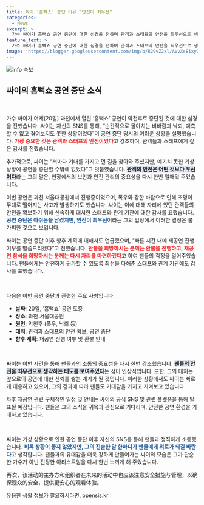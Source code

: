 ```yaml
---
title: 싸이 ‘흠뻑쇼’ 중단 이유 “안전이 최우선”
categories:
  - News
excerpt: >
  가수 싸이가 흠뻑쇼 공연 중단에 대한 심경을 전하며 관객과 스태프의 안전을 최우선으로 생각했다고 밝혔습니다. 그는 재공연 계획과 환불 여부를 곧 발표할 것이라고 전하며, 팬들의 기대에 부응하겠다는 의지를 보였습니다.
feature_text: >
  가수 싸이가 흠뻑쇼 공연 중단에 대한 심경을 전하며 관객과 스태프의 안전을 최우선으로 생각했다고 밝혔습니다. 그는 재공연 계획과 환불 여부를 곧 발표할 것이라고 전하며, 팬들의 기대에 부응하겠다는 의지를 보였습니다.
image: 'https://blogger.googleusercontent.com/img/b/R29vZ2xl/AVvXsEixyZcFfHzMRdzZMjFBmAUKJYCLCGyLL1o632UiGVXcaFdKo_bkvkuCioo0uUKlGfBVcT3P84aROyZIXSBEx3Aw5nCQ3pTgDom1WDC4m8eifvWiAmWEEVb4x6G_l8C0QH225ldMjyaFvpxGEBGNO37VmDTDMHGhJPq73UglMfDca1-0aw/s1600/blogspot.png'
---
```


<p><img src="https://blogger.googleusercontent.com/img/b/R29vZ2xl/AVvXsEixyZcFfHzMRdzZMjFBmAUKJYCLCGyLL1o632UiGVXcaFdKo_bkvkuCioo0uUKlGfBVcT3P84aROyZIXSBEx3Aw5nCQ3pTgDom1WDC4m8eifvWiAmWEEVb4x6G_l8C0QH225ldMjyaFvpxGEBGNO37VmDTDMHGhJPq73UglMfDca1-0aw/s1600/blogspot.png" alt="info 속보" /></p>

<h2 data-ke-size="size26">싸이의 흠뻑쇼 공연 중단 소식</h2>

<p data-ke-size="size16">&nbsp;</p>

<p>가수 싸이가 어제(20일) 과천에서 열린 ‘흠뻑쇼’ 공연이 악천후로 중단된 것에 대한 심경을 전했습니다. 싸이는 자신의 SNS를 통해, “순간적으로 몰아치는 비바람과 낙뢰, 예측할 수 없고 겪어보지도 못한 상황이었다”며 공연 중단 당시의 어려운 상황을 설명했습니다. <b><span style="color: #ee2323;">가장 중요한 것은 관객과 스태프의 안전이었다</span></b>고 강조하며, 관객들과 스태프에게 깊은 감사를 전했습니다.</p>

<p>추가적으로, 싸이는 “저마다 기대를 가지고 먼 길을 찾아와 주셨지만, 예기치 못한 기상 상황에 공연을 중단할 수밖에 없었다”고 덧붙였습니다. <b><span style="background-color: #21538527;">관객의 안전은 어떤 것보다 우선이다</span></b>라는 그의 말은, 현장에서의 보안과 안전 관리의 중요성을 다시 한번 일깨워 주었습니다. </p>

<p>이번 공연은 과천 서울대공원에서 진행중이었으며, 폭우와 강한 바람으로 인해 조명이 무대로 떨어지는 사고가 발생하기도 했습니다. 싸이는 이에 대해 자리에 있던 관객들의 안전을 확보하기 위해 신속하게 대처한 스태프와 관계 기관에 대한 감사를 표했습니다. <b><span style="color: #1a5490;">공연 중단은 아쉬움을 남겼지만, 안전이 최우선</span></b>이라는 그의 입장에서 이러한 결정은 불가피한 것으로 보입니다.</p>

<p>싸이는 공연 중단 이후 향후 계획에 대해서도 언급했으며, “빠른 시간 내에 재공연 진행 여부를 말씀드리겠다”고 전했습니다. <b><span style="color: #ee2323;">환불을 희망하시는 분께는 환불을 진행하고, 재공연 참석을 희망하시는 분께는 다시 자리를 마련하겠다</span></b>고 하여 팬들의 걱정을 덜어주었습니다. 팬들에게는 안전하게 귀가할 수 있도록 최선을 다해준 스태프와 관계 기관에도 감사를 표했습니다.</p>

<p data-ke-size="size16">&nbsp;</p>

<p>다음은 이번 공연 중단과 관련한 주요 사항입니다.</p>

<ul>
    <li><b>날짜</b>: 20일, ‘흠뻑쇼’ 공연 도중</li>
    <li><b>장소</b>: 과천 서울대공원</li>
    <li><b>원인</b>: 악천후 (폭우, 낙뢰 등)</li>
    <li><b>대처</b>: 관객과 스태프의 안전 확보, 공연 중단</li>
    <li><b>향후 계획</b>: 재공연 진행 여부 및 환불 안내</li>
</ul>

<p data-ke-size="size16">&nbsp;</p>

<p>싸이는 이번 사건을 통해 팬들과의 소통의 중요성을 다시 한번 강조했습니다. <b><span style="background-color: #21538527;">팬들의 안전을 최우선으로 생각하는 태도를 보여주었다</span></b>는 점이 인상적입니다. 또한, 그의 대처는 앞으로의 공연에 대한 신뢰를 쌓는 계기가 될 것입니다. 이러한 상황에서도 싸이는 빠르게 대응하고 있으며, 그의 경과에 따라 팬들도 기대감을 가지고 지켜보고 있습니다.</p>

<p>차후 재공연 관련 구체적인 일정 및 안내는 싸이의 공식 SNS 및 관련 플랫폼을 통해 발표될 예정입니다. 팬들은 그의 소식을 귀목과 관심으로 기다리며, 안전한 공연 환경을 기대하고 있습니다. </p>

<p data-ke-size="size16">&nbsp;</p>

<p>싸이는 기상 상황으로 인한 공연 중단 이후 자신의 SNS를 통해 팬들과 정직하게 소통했습니다. <b><span style="color: #1a5490;">비록 상황이 좋지 않았지만, 그의 진솔한 말 한마디가 팬들에게 위로가 되길 바란다</span></b>고 생각합니다. 팬들과의 유대감을 더욱 강하게 만들어가는 싸이의 모습은 그가 단순한 가수가 아닌 진정한 아티스트임을 다시 한번 느끼게 해 주었습니다.</p>

<p>再次，该活动的主办方和组织者在未来的活动中也应该注意安全措施与管理，以确保观众的安全，提供更安心的观看体验。</p>
유용한 생활 정보가 필요하시다면, <a href="https://opensis.kr" rel="dofollow">opensis.kr</a>


